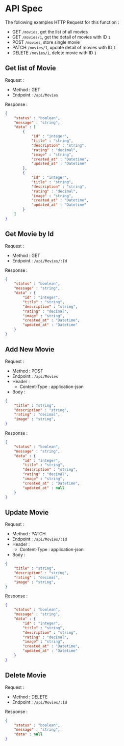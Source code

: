 # API Spec

The following examples HTTP Request for this function :
- GET `/movies`, get the list of all movies
- GET `/movies/1`, get the detail of movies with ID `1`
- POST `/movies`, store single movie
- PATCH `/movies/1`, update detail of movies with ID `1`
- DELETE `/movies/1`, delete movie with ID `1`

## Get list of Movie
Request :
- Method : GET
- Endpoint : `/api/Movies`

Response :

```json
{
	"status" : "boolean",
	"message" : "string",
	"data" : [
		{
			"id" : "integer",
			"title" : "string",
			"description" : "string",
			"rating" : "decimal",
			"image" : "string",
			"created_at" : "Datetime",
			"updated_at" : "Datetime"			
		},
		{
			"id" : "integer",
			"title" : "string",
			"description" : "string",
			"rating" : "decimal",
			"image" : "string",
			"created_at" : "Datetime",
			"updated_at" : "Datetime"			
		}
	]
}
```

## Get Movie by Id
Request :
- Method : GET
- Endpoint : `/api/Movies/:Id`

Response :

```json
{
	"status" : "boolean",
	"message" : "string",
	"data" : {
		"id" : "integer",
		"title" : "string",
		"description" : "string",
		"rating" : "decimal",
		"image" : "string",
		"created_at" : "Datetime",
		"updated_at" : "Datetime"			
	}	
}
```

## Add New Movie
Request :
- Method : POST
- Endpoint : `/api/Movies`
- Header :
    - Content-Type : application-json
- Body :
```json 
{   
	"title" : "string",
	"description" : "string",
	"rating" : "decimal",
	"image" : "string",
}
```

Response :

```json
{
	"status" : "boolean",
	"message" : "string",
	"data" : {
		"id" : "integer",
		"title" : "string",
		"description" : "string",
		"rating" : "decimal",
		"image" : "string",
		"created_at" : "Datetime",
		"updated_at" : null		
	}	
}
```

## Update Movie
Request :
- Method : PATCH
- Endpoint : `/api/Movies/:Id`
- Header :
    - Content-Type : application-json
- Body :
```json 
{   
	"title" : "string",
	"description" : "string",
	"rating" : "decimal",
	"image" : "string",
}
```

Response :

```json
{
	"status" : "boolean",
	"message" : "string",
	"data" : {
		"id" : "integer",
		"title" : "string",
		"description" : "string",
		"rating" : "decimal",
		"image" : "string",
		"created_at" : "Datetime",
		"updated_at" : "Datetime"			
	}
}
```

## Delete Movie
Request :
- Method : DELETE
- Endpoint : `/api/Movies/:Id`

Response :

```json
{
	"status" : "boolean",
	"message" : "string",
	"data" : null
}
```